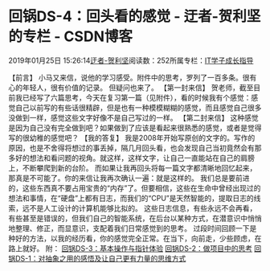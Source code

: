 
# 回锅DS-4：回头看的感觉 - 迂者-贺利坚的专栏 - CSDN博客

2019年01月25日 15:26:14[迂者-贺利坚](https://me.csdn.net/sxhelijian)阅读数：252所属专栏：[IT学子成长指导](https://blog.csdn.net/column/details/itstudy.html)



【前言】
小马又来信，说他的学习感受。附件中的思考，罗列了一百多条。很有心的年轻人，很有价值的记录。
但疑问也来了。
【第一封来信】
贺老师，截至目前我已经写了六篇思考，今天在复习第一篇（见附件），看的时候我有个感觉：感觉自己以前写的有些话很精辟，但是也有一种模模糊糊的感觉，而且感觉自己很多没做到一样，感觉这些文字好像不是自己写过的一样。
【第二封来信】
这种感觉是因为自己没有完全做到吧？如果做到了应该是看起来很熟悉的感觉，或者是觉得写的很幼稚的感觉吧？
【我的答复】
我是2008年开始写原创的文字的。写作的原因，也是不舍得将想过的事丢掉，隔几月回头看，也会发现自己当初竟然会有那多好的想法和看问题的视角。就这样，这样文字，让自己一直能站在自己的肩膀上，不断攀爬到新的台阶。
而如果让我再回头将每一篇文字都清晰地回忆起来，那真是不可能了。你的来信让我再次确认一遍：就是这样的。
我们总是要前进的，这些东西真不要占用宝贵的“内存”了。但要相信，这些在生命中曾经出现过的想法和事情，在“硬盘”上都有日志，而我们的“CPU”是天然智能的，提取日志的线索，远不是人工设计的计算机能够比拟的。
这些日志信息，有些永远不会再看，有些甚至是错误的，但我们自己的智能系统，在后台以某种方式，在潜意识中悄悄地整理、修正，而显意识，支配着我们日常感觉到的思考。
过段时间回顾一下是种好的方法，以我的经历看，你的感觉完全正常。在当下，向前走，少些顾虑，在路上就好。
附：
[回锅DS-3：基本操作与指针体验](https://blog.csdn.net/sxhelijian/article/details/85774719)
[回锅DS-2：做项目中的思考](https://blog.csdn.net/sxhelijian/article/details/85774392)
[回锅DS-1：对抽象之用的感悟及让自己更有力量的思维方式](https://blog.csdn.net/sxhelijian/article/details/85242405)


